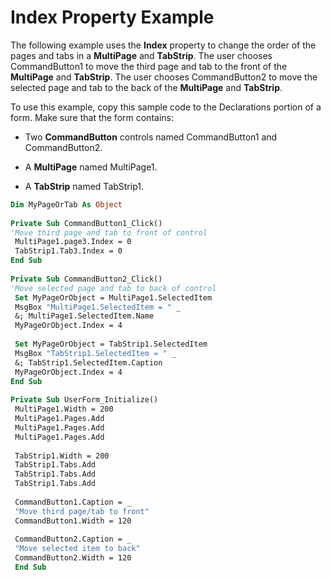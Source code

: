 
# Index Property Example

The following example uses the  **Index** property to change the order of the pages and tabs in a **MultiPage** and **TabStrip**. The user chooses CommandButton1 to move the third page and tab to the front of the **MultiPage** and **TabStrip**. The user chooses CommandButton2 to move the selected page and tab to the back of the **MultiPage** and **TabStrip**.

To use this example, copy this sample code to the Declarations portion of a form. Make sure that the form contains:




- Two  **CommandButton** controls named CommandButton1 and CommandButton2.
    
- A  **MultiPage** named MultiPage1.
    
- A  **TabStrip** named TabStrip1.
    




```vb
Dim MyPageOrTab As Object 
 
Private Sub CommandButton1_Click() 
'Move third page and tab to front of control 
 MultiPage1.page3.Index = 0 
 TabStrip1.Tab3.Index = 0 
End Sub 
 
Private Sub CommandButton2_Click() 
'Move selected page and tab to back of control 
 Set MyPageOrObject = MultiPage1.SelectedItem 
 MsgBox "MultiPage1.SelectedItem = " _ 
 &; MultiPage1.SelectedItem.Name 
 MyPageOrObject.Index = 4 
 
 Set MyPageOrObject = TabStrip1.SelectedItem 
 MsgBox "TabStrip1.SelectedItem = " _ 
 &; TabStrip1.SelectedItem.Caption 
 MyPageOrObject.Index = 4 
End Sub 
 
Private Sub UserForm_Initialize() 
 MultiPage1.Width = 200 
 MultiPage1.Pages.Add 
 MultiPage1.Pages.Add 
 MultiPage1.Pages.Add 
 
 TabStrip1.Width = 200 
 TabStrip1.Tabs.Add 
 TabStrip1.Tabs.Add 
 TabStrip1.Tabs.Add 
 
 CommandButton1.Caption = _ 
 "Move third page/tab to front" 
 CommandButton1.Width = 120 
 
 CommandButton2.Caption = _ 
 "Move selected item to back" 
 CommandButton2.Width = 120 
 End Sub
```

